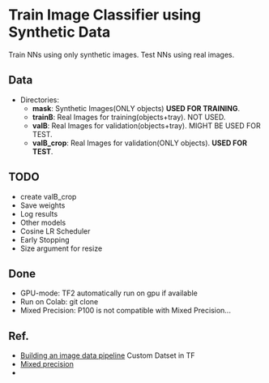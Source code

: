 # Train Image Classifier using Synthetic Data

Train NNs using only synthetic images.
Test NNs using real images.
## Data
* Directories:
    * **mask**: Synthetic Images(ONLY objects) **USED FOR TRAINING**.
    * **trainB**: Real Images for training(objects+tray). NOT USED.
    * **valB**: Real Images for validation(objects+tray). MIGHT BE USED FOR TEST.
    * **valB_crop**: Real Images for validation(ONLY objects). **USED FOR TEST**.



## TODO
* create valB_crop
* Save weights
* Log results
* Other models
* Cosine LR Scheduler
* Early Stopping
* Size argument for resize


## Done
* GPU-mode: TF2 automatically run on gpu if available
* Run on Colab: git clone
* Mixed Precision: P100 is not compatible with Mixed Precision...

## Ref.
* [Building an image data pipeline](https://cs230.stanford.edu/blog/datapipeline/#building-an-image-data-pipeline)
Custom Datset in TF
* [Mixed precision](https://www.tensorflow.org/guide/mixed_precision)
* 